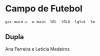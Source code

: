 # Campo de Futebol

`gcc main.c -o main -lGL -lGLU -lglut -lm`

## Dupla
Ana Ferreira e Letícia Medeiros
